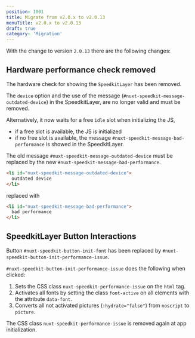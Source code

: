 ```yaml
---
position: 1001
title: Migrate from v2.0.x to v2.0.13
menuTitle: v2.0.x to v2.0.13
draft: true
category: 'Migration'
---
```


With the change to version `2.0.13` there are the following changes:


## Hardware performance check removed

The hardware check for showing the `SpeedkitLayer` has been removed.

The `device` option and the use of the message (`#nuxt-speedkit-message-outdated-device`) in the SpeedkitLayer, are no longer valid and must be removed. 

Alternatively, it now waits for a free `idle` slot when initializing the JS,

- if a free slot is available, the JS is initialized
- if no free slot is available, the message `#nuxt-speedkit-message-bad-performance` is showed in the SpeedkitLayer.

The old message `#nuxt-speedkit-message-outdated-device` must be replaced by the new `#nuxt-speedkit-message-bad-performance`.

```html
<li id="nuxt-speedkit-message-outdated-device">
  outdated device
</li>
```

replaced with 

```html
<li id="nuxt-speedkit-message-bad-performance">
  bad performance
</li>
```

## SpeedkitLayer Button Interactions

Button `#nuxt-speedkit-button-init-font` has been replaced by `#nuxt-speedkit-button-init-performance-issue`.

`#nuxt-speedkit-button-init-performance-issue` does the following when clicked:

1. Sets the CSS class `nuxt-speedkit-performance-issue` on the `html` tag.
2. Activates all fonts by setting the class `font-active` on all elements with the attribute `data-font`.
3. Converts all not activated pictures (`:hydrate="false"`) from `noscript` to `picture`. 

<alert>The CSS class `nuxt-speedkit-performance-issue` is removed again at app initialization.</alert>
